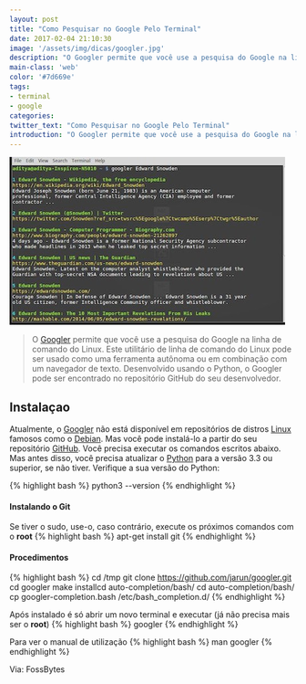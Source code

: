 ```yaml
---
layout: post
title: "Como Pesquisar no Google Pelo Terminal"
date: 2017-02-04 21:10:30
image: '/assets/img/dicas/googler.jpg'
description: "O Googler permite que você use a pesquisa do Google na linha de comando do Linux."
main-class: 'web'
color: '#7d669e'
tags:
- terminal
- google
categories:
twitter_text: "Como Pesquisar no Google Pelo Terminal"
introduction: "O Googler permite que você use a pesquisa do Google na linha de comando do Linux."
---
```


![Googler](/assets/img/dicas/googler.jpg)

> O [Googler](https://github.com/jarun/googler) permite que você use a pesquisa do Google na linha de comando do Linux. Este utilitário de linha de comando do Linux pode ser usado como uma ferramenta autônoma ou em combinação com um navegador de texto. Desenvolvido usando o Python, o Googler pode ser encontrado no repositório GitHub do seu desenvolvedor.

## Instalaçao

Atualmente, o [Googler](https://github.com/jarun/googler) não está disponível em repositórios de distros [Linux](http://terminalroot.com.br/tags/#linux) famosos como o [Debian](http://terminalroot.com.br/tags/#github). Mas você pode instalá-lo a partir do seu repositório [GitHub](http://terminalroot.com.br/tags/#linux). Você precisa executar os comandos escritos abaixo. Mas antes disso, você precisa atualizar o [Python](http://terminalroot.com.br/tags/#python) para a versão 3.3 ou superior, se não tiver. Verifique a sua versão do Python:

{% highlight bash %}
python3 --version
{% endhighlight %}

#### Instalando o Git

Se tiver o sudo, use-o, caso contrário, execute os próximos comandos com o __root__
{% highlight bash %}
apt-get install git
{% endhighlight %}

#### Procedimentos
{% highlight bash %}
cd /tmp
git clone https://github.com/jarun/googler.git
cd googler
make installcd auto-completion/bash/
cd auto-completion/bash/
cp googler-completion.bash /etc/bash_completion.d/
{% endhighlight %}

Após instalado é só abrir um novo terminal e executar (já não precisa mais ser o __root__)
{% highlight bash %}
googler
{% endhighlight %}

Para ver o manual de utilização
{% highlight bash %}
man googler
{% endhighlight %}


Via: FossBytes

